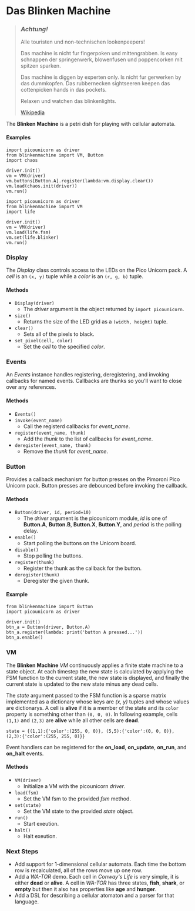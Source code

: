 Das Blinken Machine
===

> ### ***Achtung!***
> Alle touristen und non-technischen lookenpeepers! 
>
> Das machine is nicht fur fingerpoken und mittengrabben. Is easy schnappen der springenwerk, blowenfusen und poppencorken mit spitzen sparken. 
>
> Das machine is diggen by experten only. Is nicht fur gerwerken by das dummkopfen. Das rubbernecken sightseeren keepen das cottenpicken hands in das pockets. 
>
> Relaxen und watchen das blinkenlights.
>
> [Wikipedia](https://en.wikipedia.org/wiki/Blinkenlights)

The **Blinken Machine** is a petri dish for playing with cellular automata. 

#### Examples
```
import picounicorn as driver
from blinkenmachine import VM, Button
import chaos

driver.init()
vm = VM(driver)
vm.buttons[Button.A].register(lambda:vm.display.clear())
vm.load(chaos.init(driver))
vm.run()
```

```
import picounicorn as driver
from blinkenmachine import VM
import life

driver.init()
vm = VM(driver)
vm.load(life.fsm)
vm.set(life.blinker)
vm.run()
```

### Display

The *Display* class controls access to the LEDs on the Pico Unicorn pack. A *cell* is
an ```(x, y)``` tuple while a *color* is an ```(r, g, b)``` tuple.

#### Methods

* ```Display(driver)```
    * The *driver*  argument is the object returned by ```import picounicorn```.
* ```size()```
    * Returns the size of the LED grid as a ```(width, height)``` tuple.
* ```clear()```
    * Sets all of the pixels to black.
* ```set_pixel(cell, color)```
    * Set the *cell* to the specified *color*.

### Events

An *Events* instance handles registering, deregistering, and invoking callbacks for named events. Callbacks are thunks so you'll want to close over any references.

#### Methods

* ```Events()```
* ```invoke(event_name)```
    * Call the registerd callbacks for *event_name*.
* ```register(event_name, thunk)```
    * Add the *thunk* to the list of callbacks for *event_name*.
* ```deregister(event_name, thunk)```
    * Remove the *thunk* for *event_name*.

### Button

Provides a callback mechanism for button presses on the Pimoroni Pico Unicorn pack. Button presses are debounced before invoking the callback.

#### Methods

* ```Button(driver, id, period=10)```
    * The *driver* argument is the picounicorn module, *id* is one of **Button.A**, **Button.B**, **Button.X**, **Button.Y**, and *period* is the polling delay.
* ```enable()```
    * Start polling the buttons on the Unicorn board.
* ```disable()```
    * Stop polling the buttons.
* ```register(thunk)```
    * Register the thunk as the callback for the button.
* ```deregister(thunk)```
    * Deregister the given thunk.

#### Example
```
from blinkenmachine import Button
import picounicorn as driver

driver.init()
btn_a = Button(driver, Button.A)
btn_a.register(lambda: print('button A pressed...'))
btn_a.enable()
```

### VM

The **Blinken Machine** *VM* continuously applies a finite state machine to a state object. At each timestep the new state is calculated by applying the FSM function to the current state, the new state
is displayed, and finally the current state is updated to the new state minus any dead cells.

The *state* argument passed to the FSM function is a sparse matrix implemented as a dictionary whose keys are *(x, y)* tuples and whose values are dictionarys. A cell is **alive** if it is a member of the state and its ```color``` property is something other than ```(0, 0, 0)```. In following example, cells ```(1,1)``` and ```(2,3)``` are **alive** while all other cells are **dead**.
```
state = {(1,1):{'color':(255, 0, 0)}, (5,5):{'color':(0, 0, 0)}, (2,3):{'color':(255, 255, 0)}}
```

Event handlers can be registered for the **on_load**, **on_update**, **on_run**, and **on_halt** events.

#### Methods

* ```VM(driver)```
    * Initialize a VM with the picounicorn *driver*.
* ```load(fsm)```
    * Set the VM fsm to the provided *fsm* method.
* ```set(state)```
    * Set the VM state to the provided *state* object.
* ```run()```
    * Start exeution.
* ```halt()```
    * Halt exeution.

### Next Steps

* Add support for 1-dimensional cellular automata. Each time the bottom row is recalculated, 
all of the rows move up one row.
* Add a *WA-TOR* demo. Each cell in *Conway's Life* is very simple, it is either **dead** or **alive**. A cell in *WA-TOR* has three states, **fish**, **shark**, or **empty** but 
then it also has properties like **age** and **hunger**.
* Add a DSL for describing a cellular atomaton and a parser for that language.
